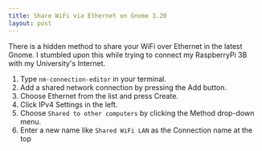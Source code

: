 ```yaml
---
title: Share WiFi via Ethernet on Gnome 3.20
layout: post
---
```


There is a hidden method to share your WiFi over Ethernet in the latest Gnome. I stumbled upon this while trying to connect
my RaspberryPi 3B with my University's Internet. 

1. Type `nm-connection-editor` in your terminal.
2. Add a shared network connection by pressing the Add button. 
3. Choose Ethernet from the list and press Create.
4. Click IPv4 Settings in the left.
5. Choose `Shared to other computers` by clicking the Method drop-down menu. 
6. Enter a new name like `Shared WiFi LAN` as the Connection name at the top 
